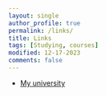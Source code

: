 ```yaml
---
layout: single
author_profile: true
permalink: /links/
title: Links
tags: [Studying, courses]
modified: 12-17-2023
comments: false
---
```




* [My university](http://www.iust.ac.ir/)



